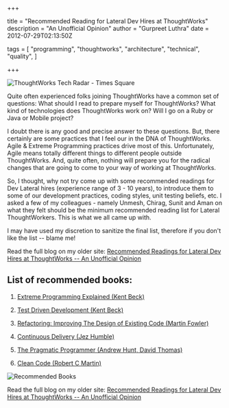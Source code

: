 +++

title = "Recommended Reading for Lateral Dev Hires at ThoughtWorks"
description = "An Unofficial Opinion"
author = "Gurpreet Luthra"
date = 2012-07-29T02:13:50Z

tags = [
    "programming",
    "thoughtworks",
    "architecture",
    "technical",
    "quality",
]

+++

![ThoughtWorks Tech Radar - Times Square](/images/general/thoughtworks_tech_radar.jpg "ThoughtWorks Tech Radar - Times Square")


Quite often experienced folks joining ThoughtWorks have a common set of questions: What should I read to prepare myself for ThoughtWorks? What kind of technologies does ThoughtWorks work on? Will I go on a Ruby or Java or Mobile project?

I doubt there is any good and precise answer to these questions. But, there certainly are some practices that I feel our in the DNA of ThoughtWorks. Agile & Extreme Programming practices drive most of this. Unfortunately, Agile means totally different things to different people outside ThoughtWorks. And, quite often, nothing will prepare you for the radical changes that are going to come to your way of working at ThoughtWorks.

So, I thought, why not try come up with some recommended readings for Dev Lateral hires (experience range of 3 - 10 years), to introduce them to some of our development practices, coding styles, unit testing beliefs, etc. I asked a few of my colleagues - namely Unmesh, Chirag, Sunit and Aman on what they felt should be the minimum recommended reading list for Lateral ThoughtWorkers. This is what we all came up with.

I may have used my discretion to sanitize the final list, therefore if you don't like the list -- blame me!


Read the full blog on my older site:
[Recommended Readings for Lateral Dev Hires at ThoughtWorks -- An Unofficial Opinion](http://techie-notebook.blogspot.com/2012/07/recommended-readings-for-lateral-dev.html)

## List of recommended books:


1. [Extreme Programming Explained (Kent Beck)](https://www.amazon.in/Extreme-Programming-Explained-Embrace-Change-ebook/dp/B00N1ZN6C0/ref=as_li_ss_tl?dchild=1&keywords=Extreme+programming+explained&qid=1603457760&s=digital-text&sr=1-1&linkCode=ll1&tag=gsluthra08-21&linkId=5c3b64102b5eec0a44ca414e8bf57574&language=en_IN)

2. [Test Driven Development (Kent Beck)](https://www.amazon.in/Test-Driven-Development-Kent-Beck/dp/8131715957/ref=as_li_ss_tl?dchild=1&keywords=TDD+by+example+kent&qid=1603457715&s=digital-text&sr=1-1&linkCode=ll1&tag=gsluthra08-21&linkId=675b4f2f04ce0d783ad95b3a666857f4&language=en_IN)

3. [Refactoring: Improving The Design of Existing Code (Martin Fowler)](https://www.amazon.in/Refactoring-Improving-Existing-Addison-Wesley-Technology-ebook/dp/B007WTFWJ6/ref=as_li_ss_tl?_encoding=UTF8&qid=&sr=&linkCode=ll1&tag=gsluthra08-21&linkId=bae65072d8252338a85ed9e0412ba846&language=en_IN)

4. [Continuous Delivery (Jez Humble)](https://www.amazon.in/Continuous-Delivery-Reliable-Deployment-Automation/dp/9332573719/ref=as_li_ss_tl?_encoding=UTF8&qid=1603458415&sr=8-2&linkCode=ll1&tag=gsluthra08-21&linkId=2aff4cee976f593af1cd7f057ae3abc2&language=en_IN)

5. [The Pragmatic Programmer (Andrew Hunt, David Thomas)](https://www.amazon.in/Pragmatic-Programmer-Journeyman-Master-ebook/dp/B003GCTQAE/ref=as_li_ss_tl?dchild=1&keywords=The+pragmatic+programmer&qid=1603458344&sr=8-2&linkCode=ll1&tag=gsluthra08-21&linkId=08276ef2c090579b8f2bac84897ccf9c&language=en_IN)

6. [Clean Code (Robert C Martin)](https://www.amazon.in/Clean-Code-Robert-C-Martin/dp/8131773388/ref=as_li_ss_tl?dchild=1&keywords=clean+code&qid=1603458048&sr=8-4&linkCode=ll1&tag=gsluthra08-21&linkId=bcfdc7fe923b16c8d89804387ab2a00e&language=en_IN)


![Recommended Books](/images/general/recommended_books.jpg "Recommended Books")


Read the full blog on my older site:
[Recommended Readings for Lateral Dev Hires at ThoughtWorks -- An Unofficial Opinion](http://techie-notebook.blogspot.com/2012/07/recommended-readings-for-lateral-dev.html)
